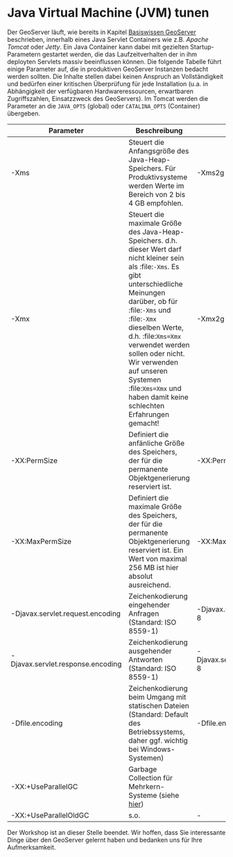 Java Virtual Machine (JVM) tunen
================================

Der GeoServer läuft, wie bereits in Kapitel [Basiswissen GeoServer](../basics/README.md)
beschrieben, innerhalb eines Java Servlet Containers wie z.B. *Apache Tomcat*
oder *Jetty*. Ein Java Container kann dabei mit gezielten Startup-Parametern
gestartet werden, die das Laufzeitverhalten der in ihm deployten Servlets massiv
beeinflussen können. Die folgende Tabelle führt einige Parameter auf, die in
produktiven GeoServer Instanzen bedacht werden sollten. Die Inhalte stellen
dabei keinen Anspruch an Vollständigkeit und bedürfen einer kritischen Überprüfung
für jede Installation (u.a. in Abhängigkeit der verfügbaren Hardwareressourcen,
erwartbaren Zugriffszahlen, Einsatzzweck des GeoServers). Im Tomcat werden
die Parameter an die `JAVA_OPTS` (global) oder `CATALINA_OPTS` (Container) übergeben.

| Parameter | Beschreibung | Beispiel |
| --------- | ------------ | -------- |
| -Xms | Steuert die Anfangsgröße des Java-Heap-Speichers. Für Produktivsysteme werden Werte im Bereich von 2 bis 4 GB empfohlen. | -Xms2g |
| -Xmx | Steuert die maximale Größe des Java-Heap-Speichers. d.h. dieser Wert darf nicht kleiner sein als :file:`-Xms`. Es gibt unterschiedliche Meinungen darüber, ob für :file:`-Xms` und :file:`-Xmx` dieselben Werte, d.h. :file:`Xms=Xmx` verwendet werden sollen oder nicht. Wir verwenden auf unseren Systemen :file:`Xms=Xmx` und haben damit keine schlechten Erfahrungen gemacht! | -Xmx2g |
| -XX:PermSize | Definiert die anfänliche Größe des Speichers, der für die permanente Objektgenerierung reserviert ist. | -XX:PermSize=256m |
| -XX:MaxPermSize | Definiert die maximale Größe des Speichers, der für die permanente Objektgenerierung reserviert ist. Ein Wert von maximal 256 MB ist hier absolut ausreichend. | -XX:MaxPermSize=256m |
| -Djavax.servlet.request.encoding | Zeichenkodierung eingehender Anfragen (Standard: ISO 8559-1) | -Djavax.servlet.request.encoding=UTF-8 |
| -Djavax.servlet.response.encoding | Zeichenkodierung ausgehender Antworten (Standard: ISO 8559-1) | -Djavax.servlet.response.encoding=UTF-8 |
| -Dfile.encoding | Zeichenkodierung beim Umgang mit statischen Dateien (Standard: Default des Betriebssystems, daher ggf. wichtig bei Windows-Systemen) | -Dfile.encoding=UTF-8 |
| -XX:+UseParallelGC | Garbage Collection für Mehrkern-Systeme (siehe [hier](http://boundlessgeo.com/whitepaper/geoserver-production-2/#jvm)) |  |
| -XX:+UseParallelOldGC |  s.o. | - |


Der Workshop ist an dieser Stelle beendet. Wir hoffen, dass Sie interessante
Dinge über den GeoServer gelernt haben und bedanken uns für Ihre Aufmerksamkeit.

